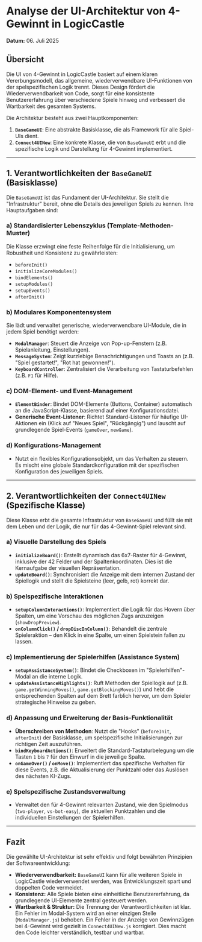 # Analyse der UI-Architektur von 4-Gewinnt in LogicCastle

**Datum:** 06. Juli 2025

## Übersicht

Die UI von 4-Gewinnt in LogicCastle basiert auf einem klaren Vererbungsmodell, das allgemeine, wiederverwendbare UI-Funktionen von der spelspezifischen Logik trennt. Dieses Design fördert die Wiederverwendbarkeit von Code, sorgt für eine konsistente Benutzererfahrung über verschiedene Spiele hinweg und verbessert die Wartbarkeit des gesamten Systems.

Die Architektur besteht aus zwei Hauptkomponenten:

1.  **`BaseGameUI`**: Eine abstrakte Basisklasse, die als Framework für alle Spiel-UIs dient.
2.  **`Connect4UINew`**: Eine konkrete Klasse, die von `BaseGameUI` erbt und die spezifische Logik und Darstellung für 4-Gewinnt implementiert.

---

## 1. Verantwortlichkeiten der `BaseGameUI` (Basisklasse)

Die `BaseGameUI` ist das Fundament der UI-Architektur. Sie stellt die "Infrastruktur" bereit, ohne die Details des jeweiligen Spiels zu kennen. Ihre Hauptaufgaben sind:

### a) Standardisierter Lebenszyklus (Template-Methoden-Muster)
Die Klasse erzwingt eine feste Reihenfolge für die Initialisierung, um Robustheit und Konsistenz zu gewährleisten:
- `beforeInit()`
- `initializeCoreModules()`
- `bindElements()`
- `setupModules()`
- `setupEvents()`
- `afterInit()`

### b) Modulares Komponentensystem
Sie lädt und verwaltet generische, wiederverwendbare UI-Module, die in jedem Spiel benötigt werden:
- **`ModalManager`**: Steuert die Anzeige von Pop-up-Fenstern (z.B. Spielanleitung, Einstellungen).
- **`MessageSystem`**: Zeigt kurzlebige Benachrichtigungen und Toasts an (z.B. "Spiel gestartet!", "Rot hat gewonnen!").
- **`KeyboardController`**: Zentralisiert die Verarbeitung von Tastaturbefehlen (z.B. `F1` für Hilfe).

### c) DOM-Element- und Event-Management
- **`ElementBinder`**: Bindet DOM-Elemente (Buttons, Container) automatisch an die JavaScript-Klasse, basierend auf einer Konfigurationsdatei.
- **Generische Event-Listener**: Richtet Standard-Listener für häufige UI-Aktionen ein (Klick auf "Neues Spiel", "Rückgängig") und lauscht auf grundlegende Spiel-Events (`gameOver`, `newGame`).

### d) Konfigurations-Management
- Nutzt ein flexibles Konfigurationsobjekt, um das Verhalten zu steuern. Es mischt eine globale Standardkonfiguration mit der spezifischen Konfiguration des jeweiligen Spiels.

---

## 2. Verantwortlichkeiten der `Connect4UINew` (Spezifische Klasse)

Diese Klasse erbt die gesamte Infrastruktur von `BaseGameUI` und füllt sie mit dem Leben und der Logik, die nur für das 4-Gewinnt-Spiel relevant sind.

### a) Visuelle Darstellung des Spiels
- **`initializeBoard()`**: Erstellt dynamisch das 6x7-Raster für 4-Gewinnt, inklusive der 42 Felder und der Spaltenkoordinaten. Dies ist die Kernaufgabe der visuellen Repräsentation.
- **`updateBoard()`**: Synchronisiert die Anzeige mit dem internen Zustand der Spiellogik und stellt die Spielsteine (leer, gelb, rot) korrekt dar.

### b) Spelspezifische Interaktionen
- **`setupColumnInteractions()`**: Implementiert die Logik für das Hovern über Spalten, um eine Vorschau des möglichen Zugs anzuzeigen (`showDropPreview`).
- **`onColumnClick()` / `dropDiscInColumn()`**: Behandelt die zentrale Spieleraktion – den Klick in eine Spalte, um einen Spielstein fallen zu lassen.

### c) Implementierung der Spielerhilfen (Assistance System)
- **`setupAssistanceSystem()`**: Bindet die Checkboxen im "Spielerhilfen"-Modal an die interne Logik.
- **`updateAssistanceHighlights()`**: Ruft Methoden der Spiellogik auf (z.B. `game.getWinningMoves()`, `game.getBlockingMoves()`) und hebt die entsprechenden Spalten auf dem Brett farblich hervor, um dem Spieler strategische Hinweise zu geben.

### d) Anpassung und Erweiterung der Basis-Funktionalität
- **Überschreiben von Methoden**: Nutzt die "Hooks" (`beforeInit`, `afterInit`) der Basisklasse, um spelspezifische Initialisierungen zur richtigen Zeit auszuführen.
- **`bindKeyboardActions()`**: Erweitert die Standard-Tastaturbelegung um die Tasten `1` bis `7` für den Einwurf in die jeweilige Spalte.
- **`onGameOver()` / `onMove()`**: Implementiert das spezifische Verhalten für diese Events, z.B. die Aktualisierung der Punktzahl oder das Auslösen des nächsten KI-Zugs.

### e) Spelspezifische Zustandsverwaltung
- Verwaltet den für 4-Gewinnt relevanten Zustand, wie den Spielmodus (`two-player`, `vs-bot-easy`), die aktuellen Punktzahlen und die individuellen Einstellungen der Spielerhilfen.

---

## Fazit

Die gewählte UI-Architektur ist sehr effektiv und folgt bewährten Prinzipien der Softwareentwicklung:

-   **Wiederverwendbarkeit:** `BaseGameUI` kann für alle weiteren Spiele in LogicCastle wiederverwendet werden, was Entwicklungszeit spart und doppelten Code vermeidet.
-   **Konsistenz:** Alle Spiele bieten eine einheitliche Benutzererfahrung, da grundlegende UI-Elemente zentral gesteuert werden.
-   **Wartbarkeit & Struktur:** Die Trennung der Verantwortlichkeiten ist klar. Ein Fehler im Modal-System wird an einer einzigen Stelle (`ModalManager.js`) behoben. Ein Fehler in der Anzeige von Gewinnzügen bei 4-Gewinnt wird gezielt in `Connect4UINew.js` korrigiert. Dies macht den Code leichter verständlich, testbar und wartbar.
